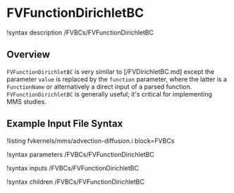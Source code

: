 # FVFunctionDirichletBC

!syntax description /FVBCs/FVFunctionDirichletBC

## Overview

`FVFunctionDirichletBC` is very similar to [/FVDirichletBC.md] except the
parameter `value` is replaced by the `function` parameter, where the latter is a
`FunctionName` or alternatively a direct input of a parsed
function. `FVFunctionDirichletBC` is generally useful; it's critical for
implementing MMS studies.

## Example Input File Syntax

!listing fvkernels/mms/advection-diffusion.i block=FVBCs

!syntax parameters /FVBCs/FVFunctionDirichletBC

!syntax inputs /FVBCs/FVFunctionDirichletBC

!syntax children /FVBCs/FVFunctionDirichletBC
